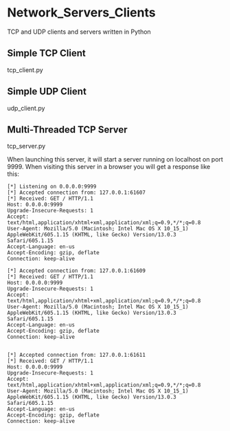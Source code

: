 # Network_Servers_Clients
TCP and UDP clients and servers written in Python

## Simple TCP Client
tcp_client.py

## Simple UDP Client
udp_client.py

## Multi-Threaded TCP Server
tcp_server.py

When launching this server, it will start a server running on localhost on port 9999. When visiting this server in a browser you will get a response like this:

```
[*] Listening on 0.0.0.0:9999
[*] Accepted connection from: 127.0.0.1:61607
[*] Received: GET / HTTP/1.1
Host: 0.0.0.0:9999
Upgrade-Insecure-Requests: 1
Accept: text/html,application/xhtml+xml,application/xml;q=0.9,*/*;q=0.8
User-Agent: Mozilla/5.0 (Macintosh; Intel Mac OS X 10_15_1) AppleWebKit/605.1.15 (KHTML, like Gecko) Version/13.0.3 Safari/605.1.15
Accept-Language: en-us
Accept-Encoding: gzip, deflate
Connection: keep-alive

[*] Accepted connection from: 127.0.0.1:61609
[*] Received: GET / HTTP/1.1
Host: 0.0.0.0:9999
Upgrade-Insecure-Requests: 1
Accept: text/html,application/xhtml+xml,application/xml;q=0.9,*/*;q=0.8
User-Agent: Mozilla/5.0 (Macintosh; Intel Mac OS X 10_15_1) AppleWebKit/605.1.15 (KHTML, like Gecko) Version/13.0.3 Safari/605.1.15
Accept-Language: en-us
Accept-Encoding: gzip, deflate
Connection: keep-alive


[*] Accepted connection from: 127.0.0.1:61611
[*] Received: GET / HTTP/1.1
Host: 0.0.0.0:9999
Upgrade-Insecure-Requests: 1
Accept: text/html,application/xhtml+xml,application/xml;q=0.9,*/*;q=0.8
User-Agent: Mozilla/5.0 (Macintosh; Intel Mac OS X 10_15_1) AppleWebKit/605.1.15 (KHTML, like Gecko) Version/13.0.3 Safari/605.1.15
Accept-Language: en-us
Accept-Encoding: gzip, deflate
Connection: keep-alive
```

